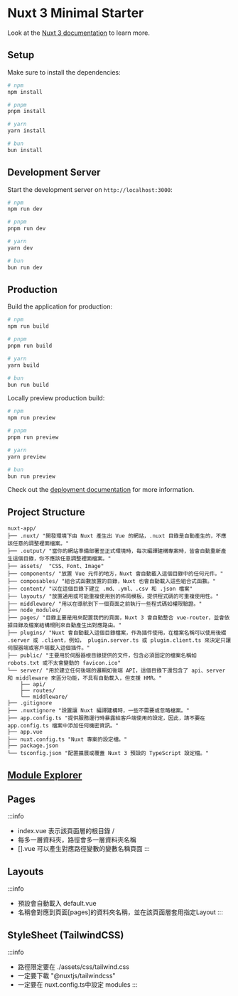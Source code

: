 # Nuxt 3 Minimal Starter

Look at the [Nuxt 3 documentation](https://nuxt.com/docs/getting-started/introduction) to learn more.

## Setup

Make sure to install the dependencies:

```bash
# npm
npm install

# pnpm
pnpm install

# yarn
yarn install

# bun
bun install
```

## Development Server

Start the development server on `http://localhost:3000`:

```bash
# npm
npm run dev

# pnpm
pnpm run dev

# yarn
yarn dev

# bun
bun run dev
```

## Production

Build the application for production:

```bash
# npm
npm run build

# pnpm
pnpm run build

# yarn
yarn build

# bun
bun run build
```

Locally preview production build:

```bash
# npm
npm run preview

# pnpm
pnpm run preview

# yarn
yarn preview

# bun
bun run preview
```

Check out the [deployment documentation](https://nuxt.com/docs/getting-started/deployment) for more information.


##  Project Structure

```
nuxt-app/
├── .nuxt/ "開發環境下由 Nuxt 產生出 Vue 的網站，.nuxt 目錄是自動產生的，不應該任意的調整裡面檔案。"
├── .output/ "當你的網站準備部署至正式環境時，每次編譯建構專案時，皆會自動重新產生這個目錄，你不應該任意調整裡面檔案。"
├── assets/  "CSS、Font、Image"
├── components/ "放置 Vue 元件的地方，Nuxt 會自動載入這個目錄中的任何元件。"
├── composables/ "組合式函數放置的目錄，Nuxt 也會自動載入這些組合式函數。"
├── content/ "以在這個目錄下建立 .md、.yml、.csv 和 .json 檔案"
├── layouts/ "放置通用或可能重複使用到的佈局模板，提供程式碼的可重複使用性。"
├── middleware/ "用以在導航到下一個頁面之前執行一些程式碼如權限驗證。"
├── node_modules/
├── pages/ "目錄主要是用來配置我們的頁面，Nuxt 3 會自動整合 vue-router，並會依據目錄及檔案結構規則來自動產生出對應路由。"
├── plugins/ "Nuxt 會自動載入這個目錄檔案，作為插件使用，在檔案名稱可以使用後綴 .server 或 .client，例如， plugin.server.ts 或 plugin.client.ts 來決定只讓伺服器端或客戶端載入這個插件。"
├── public/ "主要用於伺服器根目錄提供的文件，包含必須固定的檔案名稱如 robots.txt 或不太會變動的 favicon.ico"
└── server/ "用於建立任何後端的邏輯如後端 API，這個目錄下還包含了 api、server 和 middleware 來區分功能，不具有自動載入，但支援 HMR。"
    ├── api/
    ├── routes/
    └── middleware/
├── .gitignore
├── .nuxtignore "設置讓 Nuxt 編譯建構時，一些不需要或忽略檔案。"
├── app.config.ts "提供服務運行時暴露給客戶端使用的設定，因此，請不要在 app.config.ts 檔案中添加任何機密資訊。"
├── app.vue
├── nuxt.config.ts "Nuxt 專案的設定檔。"
├── package.json
└── tsconfig.json "配置擴展或覆蓋 Nuxt 3 預設的 TypeScript 設定檔。"
```

## [Module Explorer](https://nuxt.com/modules)

## Pages
:::info
* index.vue 表示該頁面層的根目錄 /
* 每多一層資料夾，路徑會多一層資料夾名稱
* [<pathParam>].vue 可以產生對應路徑變數的變數名稱頁面
:::

## Layouts
:::info
* 預設會自動載入 default.vue
* 名稱會對應到頁面[pages]的資料夾名稱，並在該頁面層套用指定Layout
:::

## StyleSheet (TailwindCSS)
:::info
* 路徑限定要在 ./assets/css/tailwind.css
* 一定要下載 "@nuxtjs/tailwindcss"
* 一定要在 nuxt.config.ts中設定 modules
:::
